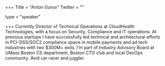 +++
Title = "Anton Gurov"
Twitter = ""

type = "speaker"

+++
Currently Director of Technical Operations at CloudHealth Technologies, with a focus on Security, Compliance and IT operations. At previous startups I have successfully led technical and architectural efforts in PCI-DSS/SOC2 compliance space in mobile payments and ad tech industries with two $300M+ exits. I’m part of Industry Advisory Board at UMass Boston CS department, Boston CTO club and local DevOps community. Avid car racer and juggler.

